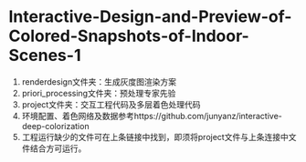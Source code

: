 # Interactive-Design-and-Preview-of-Colored-Snapshots-of-Indoor-Scenes-1
1. renderdesign文件夹：生成灰度图渲染方案
2. priori_processing文件夹：预处理专家先验
3. project文件夹：交互工程代码及多层着色处理代码
4. 环境配置、着色网络及数据参考https://github.com/junyanz/interactive-deep-colorization
5. 工程运行缺少的文件可在上条链接中找到，即须将project文件与上条连接中文件结合方可运行。
